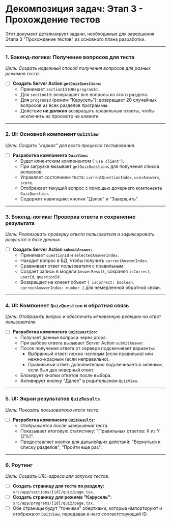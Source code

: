 # Декомпозиция задач: Этап 3 - Прохождение тестов

Этот документ детализирует задачи, необходимые для завершения Этапа 3 "Прохождение тестов" из основного плана разработки.

---

### 1. Бэкенд-логика: Получение вопросов для теста

*Цель: Создать надежный способ получения вопросов для разных режимов теста.*

- [ ] **Создать Server Action `getQuizQuestions`:**
    - Принимает `sectionId` или `programId`.
    - Для `sectionId`: возвращает все вопросы из этого раздела.
    - Для `programId` (режим "Карусель"): возвращает 20 случайных вопросов из всех разделов программы.
    - Действие **не должно** возвращать правильные ответы, чтобы исключить их просмотр на клиенте.

---

### 2. UI: Основной компонент `QuizView`

*Цель: Создать "каркас" для всего процесса тестирования.*

- [ ] **Разработка компонента `QuizView`:**
    - Будет клиентским компонентом (`'use client'`).
    - При загрузке вызывает `getQuizQuestions` для получения списка вопросов.
    - Управляет состоянием теста: `currentQuestionIndex`, `userAnswers`, `score`.
    - Отображает текущий вопрос с помощью дочернего компонента `QuizQuestion`.
    - Содержит навигацию: кнопки "Далее" и "Завершить".

---

### 3. Бэкенд-логика: Проверка ответа и сохранение результата

*Цель: Реализовать проверку ответа пользователя и зафиксировать результат в базе данных.*

- [ ] **Создать Server Action `submitAnswer`:**
    - Принимает `questionId` и `selectedAnswerIndex`.
    - Находит вопрос в БД, чтобы получить `correctAnswerIndex`.
    - Сравнивает ответ пользователя с правильным.
    - Создает запись в модели `AnswerResult`, сохраняя `isCorrect`, `userId`, `questionId`.
    - Возвращает на клиент объект `{ isCorrect: boolean, correctAnswerIndex: number }` для немедленной обратной связи.

---

### 4. UI: Компонент `QuizQuestion` и обратная связь

*Цель: Отобразить вопрос и обеспечить мгновенную реакцию на ответ пользователя.*

- [ ] **Разработка компонента `QuizQuestion`:**
    - Получает данные вопроса через props.
    - При выборе ответа вызывает Server Action `submitAnswer`.
    - После получения ответа от сервера подсвечивает варианты:
        - Выбранный ответ: нежно-зеленым (если правильно) или нежно-красным (если неправильно).
        - Правильный ответ: дополнительно подсвечивается зеленым, если был дан неверный ответ.
    - Блокирует кнопки ответов после выбора.
    - Активирует кнопку "Далее" в родительском `QuizView`.

---

### 5. UI: Экран результатов `QuizResults`

*Цель: Показать пользователю итоги теста.*

- [ ] **Разработка компонента `QuizResults`:**
    - Отображается после завершения теста.
    - Показывает итоговую статистику: "Правильных ответов: X из Y (Z%)".
    - Предоставляет кнопки для дальнейших действий: "Вернуться к списку разделов", "Пройти еще раз".

---

### 6. Роутинг

*Цель: Создать URL-адреса для запуска тестов.*

- [ ] **Создать страницу для теста по разделу:** `src/app/sections/[id]/quiz/page.tsx`.
- [ ] **Создать страницу для режима "Карусель":** `src/app/programs/[id]/quiz/page.tsx`.
- [ ] Обе страницы будут "тонкими" обертками, которые импортируют и отображают `QuizView`, передавая в него соответствующий ID.
